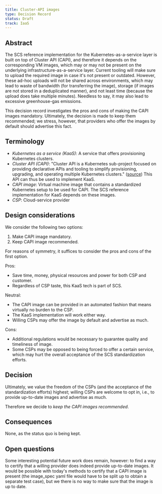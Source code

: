 ```yaml
---
title: Cluster-API images
type: Decision Record
status: Draft
track: IaaS
---
```


## Abstract

The SCS reference implementation for the Kubernetes-as-a-service layer is built on top of Cluster API (CAPI), and therefore it depends on the corresponding VM images, which may or may not be present on the underlying infrastructure-as-a-service layer. Current tooling will make sure to upload the required image in case it's not present or outdated. However, these ad-hoc uploads will not be shared across environments, which may lead to waste of bandwidth (for transferring the image), storage (if images are not stored in a deduplicated manner), and not least time (because the upload does take multiple minutes). Needless to say, it may also lead to excessive greenhouse-gas emissions.

This decision record investigates the pros and cons of making the CAPI images mandatory. Ultimately, the decision is made to keep them recommended; we stress, however, that providers who offer the images by default should advertise this fact.

## Terminology

- _Kubernetes as a service (KaaS)_: A service that offers provisioning Kubernetes clusters.
- _Cluster API (CAPI)_: "Cluster API is a Kubernetes sub-project focused on providing declarative APIs and tooling to simplify provisioning, upgrading, and operating multiple Kubernetes clusters." ([source](https://cluster-api.sigs.k8s.io/)) This API can thus be used to implement KaaS.
- _CAPI image_: Virtual machine image that contains a standardized Kubernetes setup to be used for CAPI. The SCS reference implementation for KaaS depends on these images.
- _CSP_: Cloud-service provider

## Design considerations

We consider the following two options:

1. Make CAPI image mandatory.
2. Keep CAPI image recommended.

For reasons of symmetry, it suffices to consider the pros and cons of the first option.

Pros:

- Save time, money, physical resources and power for both CSP and customer.
- Regardless of CSP taste, this KaaS tech is part of SCS.

Neutral:

- The CAPI image can be provided in an automated fashion that means virtually no burden to the CSP.
- The KaaS implementation will work either way.
- Willing CSPs may offer the image by default and advertise as much.

Cons:

- Additional regulations would be necessary to guarantee quality and timeliness of image.
- Some CSPs may be opposed to being forced to offer a certain service, which may hurt the overall acceptance
  of the SCS standardization efforts.

## Decision

Ultimately, we value the freedom of the CSPs (and the acceptance of the standardization efforts) highest;
willing CSPs are welcome to opt in, i.e., to provide up-to-date images and advertise as much.

Therefore we decide to _keep the CAPI images recommended_.

## Consequences

None, as the status quo is being kept.

## Open questions

Some interesting potential future work does remain, however: to find a way to certify that a willing provider
does indeed provide up-to-date images. It would be possible with today's methods to certify that a CAPI
image is present (the image_spec yaml file would have to be split up to obtain a separate test case), but
we there is no way to make sure that the image is up to date.
